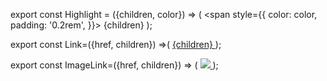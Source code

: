export const Highlight = ({children, color}) => (
  <span
    style={{
      color: color,
      padding: '0.2rem',
    }}>
    {children}
  </span>
);

export const Link=({href, children}) =>(
<a href={href} target="_blank">
{children}
</a>
);

export const ImageLink=({href, children}) => (
<a href={href} rel='noreferrer nofollow noopener'>
<img src={children} ></img>
</a>
);
